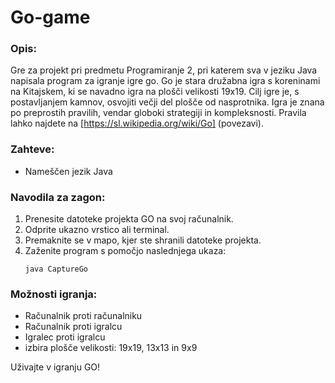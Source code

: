 # Go-game

### Opis:
Gre za projekt pri predmetu Programiranje 2, pri katerem sva v jeziku Java napisala program za igranje igre go. Go je stara družabna igra s koreninami na Kitajskem, ki se navadno igra na plošči velikosti 19x19. 
Cilj igre je, s postavljanjem kamnov, osvojiti večji del plošče od nasprotnika. Igra je znana po preprostih pravilih, vendar globoki strategiji in kompleksnosti. Pravila lahko najdete na [https://sl.wikipedia.org/wiki/Go] (povezavi).

### Zahteve:
- Nameščen jezik Java

### Navodila za zagon:
1. Prenesite datoteke projekta GO na svoj računalnik.
2. Odprite ukazno vrstico ali terminal.
3. Premaknite se v mapo, kjer ste shranili datoteke projekta.
4. Zaženite program s pomočjo naslednjega ukaza:
   ```shell
   java CaptureGo
   ```
   
### Možnosti igranja:
- Računalnik proti računalniku
- Računalnik proti igralcu
- Igralec proti igralcu
- izbira plošče velikosti: 19x19, 13x13 in 9x9

Uživajte v igranju GO!
